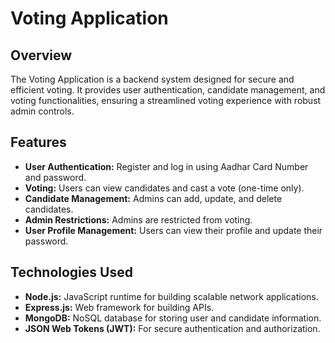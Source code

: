 # Voting Application

## Overview

The Voting Application is a backend system designed for secure and efficient voting. It provides user authentication, candidate management, and voting functionalities, ensuring a streamlined voting experience with robust admin controls.

## Features

- **User Authentication:** Register and log in using Aadhar Card Number and password.
- **Voting:** Users can view candidates and cast a vote (one-time only).
- **Candidate Management:** Admins can add, update, and delete candidates.
- **Admin Restrictions:** Admins are restricted from voting.
- **User Profile Management:** Users can view their profile and update their password.

## Technologies Used

- **Node.js:** JavaScript runtime for building scalable network applications.
- **Express.js:** Web framework for building APIs.
- **MongoDB:** NoSQL database for storing user and candidate information.
- **JSON Web Tokens (JWT):** For secure authentication and authorization.
